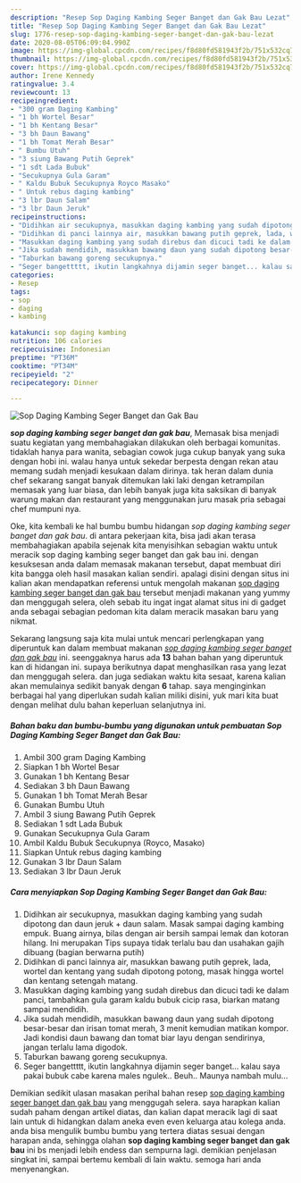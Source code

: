 ```yaml
---
description: "Resep Sop Daging Kambing Seger Banget dan Gak Bau Lezat"
title: "Resep Sop Daging Kambing Seger Banget dan Gak Bau Lezat"
slug: 1776-resep-sop-daging-kambing-seger-banget-dan-gak-bau-lezat
date: 2020-08-05T06:09:04.990Z
image: https://img-global.cpcdn.com/recipes/f8d80fd581943f2b/751x532cq70/sop-daging-kambing-seger-banget-dan-gak-bau-foto-resep-utama.jpg
thumbnail: https://img-global.cpcdn.com/recipes/f8d80fd581943f2b/751x532cq70/sop-daging-kambing-seger-banget-dan-gak-bau-foto-resep-utama.jpg
cover: https://img-global.cpcdn.com/recipes/f8d80fd581943f2b/751x532cq70/sop-daging-kambing-seger-banget-dan-gak-bau-foto-resep-utama.jpg
author: Irene Kennedy
ratingvalue: 3.4
reviewcount: 13
recipeingredient:
- "300 gram Daging Kambing"
- "1 bh Wortel Besar"
- "1 bh Kentang Besar"
- "3 bh Daun Bawang"
- "1 bh Tomat Merah Besar"
- " Bumbu Utuh"
- "3 siung Bawang Putih Geprek"
- "1 sdt Lada Bubuk"
- "Secukupnya Gula Garam"
- " Kaldu Bubuk Secukupnya Royco Masako"
- " Untuk rebus daging kambing"
- "3 lbr Daun Salam"
- "3 lbr Daun Jeruk"
recipeinstructions:
- "Didihkan air secukupnya, masukkan daging kambing yang sudah dipotong dan daun jeruk + daun salam. Masak sampai daging kambing empuk. Buang airnya, bilas dengan air bersih sampai lemak dan kotoran hilang. Ini merupakan Tips supaya tidak terlalu bau dan usahakan gajih dibuang (bagian berwarna putih)"
- "Didihkan di panci lainnya air, masukkan bawang putih geprek, lada, wortel dan kentang yang sudah dipotong potong, masak hingga wortel dan kentang setengah matang."
- "Masukkan daging kambing yang sudah direbus dan dicuci tadi ke dalam panci, tambahkan gula garam kaldu bubuk cicip rasa, biarkan matang sampai mendidih."
- "Jika sudah mendidih, masukkan bawang daun yang sudah dipotong besar-besar dan irisan tomat merah, 3 menit kemudian matikan kompor. Jadi kondisi daun bawang dan tomat biar layu dengan sendirinya, jangan terlalu lama digodok."
- "Taburkan bawang goreng secukupnya."
- "Seger bangettttt, ikutin langkahnya dijamin seger banget... kalau saya pakai bubuk cabe karena males ngulek.. Beuh.. Maunya nambah mulu..."
categories:
- Resep
tags:
- sop
- daging
- kambing

katakunci: sop daging kambing 
nutrition: 106 calories
recipecuisine: Indonesian
preptime: "PT36M"
cooktime: "PT34M"
recipeyield: "2"
recipecategory: Dinner

---
```



![Sop Daging Kambing Seger Banget dan Gak Bau](https://img-global.cpcdn.com/recipes/f8d80fd581943f2b/751x532cq70/sop-daging-kambing-seger-banget-dan-gak-bau-foto-resep-utama.jpg)

<b><i>sop daging kambing seger banget dan gak bau</i></b>, Memasak bisa menjadi suatu kegiatan yang membahagiakan dilakukan oleh berbagai komunitas. tidaklah hanya para wanita, sebagian cowok juga cukup banyak yang suka dengan hobi ini. walau hanya untuk sekedar berpesta dengan rekan atau memang sudah menjadi kesukaan dalam dirinya. tak heran dalam dunia chef sekarang sangat banyak ditemukan laki laki dengan ketrampilan memasak yang luar biasa, dan lebih banyak juga kita saksikan di banyak warung makan dan restaurant yang menggunakan juru masak pria sebagai chef mumpuni nya.

Oke, kita kembali ke hal bumbu bumbu hidangan <i>sop daging kambing seger banget dan gak bau</i>. di antara pekerjaan kita, bisa jadi akan terasa membahagiakan apabila sejenak kita menyisihkan sebagian waktu untuk meracik sop daging kambing seger banget dan gak bau ini. dengan kesuksesan anda dalam memasak makanan tersebut, dapat membuat diri kita bangga oleh hasil masakan kalian sendiri. apalagi disini dengan situs ini kalian akan mendapatkan referensi untuk mengolah makanan <u>sop daging kambing seger banget dan gak bau</u> tersebut menjadi makanan yang yummy dan menggugah selera, oleh sebab itu ingat ingat alamat situs ini di gadget anda sebagai sebagian pedoman kita dalam meracik masakan baru yang nikmat.




Sekarang langsung saja kita mulai untuk mencari perlengkapan yang diperuntuk kan dalam membuat makanan <u><i>sop daging kambing seger banget dan gak bau</i></u> ini. seenggaknya harus ada <b>13</b> bahan bahan yang diperuntuk kan di hidangan ini. supaya berikutnya dapat menghasilkan rasa yang lezat dan menggugah selera. dan juga sediakan waktu kita sesaat, karena kalian akan memulainya sedikit banyak dengan <b>6</b> tahap. saya menginginkan berbagai hal yang diperlukan sudah kalian miliki disini, yuk mari kita buat dengan melihat dulu bahan keperluan selanjutnya ini.

<!--inarticleads1-->

##### Bahan baku dan bumbu-bumbu yang digunakan untuk pembuatan Sop Daging Kambing Seger Banget dan Gak Bau:

1. Ambil 300 gram Daging Kambing
1. Siapkan 1 bh Wortel Besar
1. Gunakan 1 bh Kentang Besar
1. Sediakan 3 bh Daun Bawang
1. Gunakan 1 bh Tomat Merah Besar
1. Gunakan  Bumbu Utuh
1. Ambil 3 siung Bawang Putih Geprek
1. Sediakan 1 sdt Lada Bubuk
1. Gunakan Secukupnya Gula Garam
1. Ambil  Kaldu Bubuk Secukupnya (Royco, Masako)
1. Siapkan  Untuk rebus daging kambing
1. Gunakan 3 lbr Daun Salam
1. Sediakan 3 lbr Daun Jeruk




<!--inarticleads2-->

##### Cara menyiapkan Sop Daging Kambing Seger Banget dan Gak Bau:

1. Didihkan air secukupnya, masukkan daging kambing yang sudah dipotong dan daun jeruk + daun salam. Masak sampai daging kambing empuk. Buang airnya, bilas dengan air bersih sampai lemak dan kotoran hilang. Ini merupakan Tips supaya tidak terlalu bau dan usahakan gajih dibuang (bagian berwarna putih)
1. Didihkan di panci lainnya air, masukkan bawang putih geprek, lada, wortel dan kentang yang sudah dipotong potong, masak hingga wortel dan kentang setengah matang.
1. Masukkan daging kambing yang sudah direbus dan dicuci tadi ke dalam panci, tambahkan gula garam kaldu bubuk cicip rasa, biarkan matang sampai mendidih.
1. Jika sudah mendidih, masukkan bawang daun yang sudah dipotong besar-besar dan irisan tomat merah, 3 menit kemudian matikan kompor. Jadi kondisi daun bawang dan tomat biar layu dengan sendirinya, jangan terlalu lama digodok.
1. Taburkan bawang goreng secukupnya.
1. Seger bangettttt, ikutin langkahnya dijamin seger banget... kalau saya pakai bubuk cabe karena males ngulek.. Beuh.. Maunya nambah mulu...




Demikian sedikit ulasan masakan perihal bahan resep <u>sop daging kambing seger banget dan gak bau</u> yang menggugah selera. saya harapkan kalian sudah paham dengan artikel diatas, dan kalian dapat meracik lagi di saat lain untuk di hidangkan dalam aneka even even keluarga atau kolega anda. anda bisa mengulik bumbu bumbu yang tertera diatas sesuai dengan harapan anda, sehingga olahan <b>sop daging kambing seger banget dan gak bau</b> ini bs menjadi lebih endess dan sempurna lagi. demikian penjelasan singkat ini, sampai bertemu kembali di lain waktu. semoga hari anda menyenangkan.
